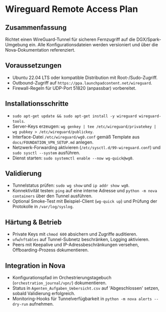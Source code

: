 # Wireguard Remote Access Plan

## Zusammenfassung
Richtet einen WireGuard-Tunnel für sicheren Fernzugriff auf die DGX/Spark-Umgebung ein. Alle Konfigurationsdateien werden versioniert und über die Nova-Dokumentation referenziert.

## Voraussetzungen
- Ubuntu 22.04 LTS oder kompatible Distribution mit Root-/Sudo-Zugriff.
- Outbound-Zugriff auf `https://ppa.launchpadcontent.net/wireguard`.
- Firewall-Regeln für UDP-Port 51820 (anpassbar) vorbereitet.

## Installationsschritte
- `sudo apt-get update && sudo apt-get install -y wireguard wireguard-tools`.
- Server-Keys erzeugen: `wg genkey | tee /etc/wireguard/privatekey | wg pubkey > /etc/wireguard/publickey`.
- Interface-Datei `/etc/wireguard/wg0.conf` gemäß Template aus `docs/FOUNDATION_VPN_SETUP.md` anlegen.
- Netzwerk-Forwarding aktivieren (`/etc/sysctl.d/99-wireguard.conf`) und `sudo sysctl --system` ausführen.
- Dienst starten: `sudo systemctl enable --now wg-quick@wg0`.

## Validierung
- Tunnelstatus prüfen: `sudo wg show` und `ip addr show wg0`.
- Konnektivität testen: `ping` auf eine interne Adresse und `python -m nova containers` über den Tunnel ausführen.
- Optional Smoke-Test mit Beispiel-Client (`wg-quick up`) und Prüfung der Protokolle in `/var/log/syslog`.

## Härtung & Betrieb
- Private Keys mit `chmod 600` absichern und Zugriffe auditieren.
- `ufw`/`nftables` auf Tunnel-Subnetz beschränken, Logging aktivieren.
- Peers mit Keepalive und IP-Adressbeschränkungen versehen, Offboarding-Prozess dokumentieren.

## Integration in Nova
- Konfigurationspfad im Orchestrierungstagebuch (`orchestration_journal/vpn/`) dokumentieren.
- Status in `Agenten_Aufgaben_Uebersicht.csv` auf 'Abgeschlossen' setzen, sobald Validierung erfolgreich.
- Monitoring-Hooks für Tunnelverfügbarkeit in `python -m nova alerts --dry-run` aufnehmen.
